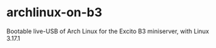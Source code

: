 archlinux-on-b3
===============

Bootable live-USB of Arch Linux for the Excito B3 miniserver, with Linux 3.17.1
